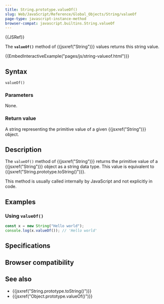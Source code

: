```yaml
---
title: String.prototype.valueOf()
slug: Web/JavaScript/Reference/Global_Objects/String/valueOf
page-type: javascript-instance-method
browser-compat: javascript.builtins.String.valueOf
---
```


{{JSRef}}

The **`valueOf()`** method of {{jsxref("String")}} values returns this string value.

{{EmbedInteractiveExample("pages/js/string-valueof.html")}}

## Syntax

```js-nolint
valueOf()
```

### Parameters

None.

### Return value

A string representing the primitive value of a given {{jsxref("String")}} object.

## Description

The `valueOf()` method of {{jsxref("String")}} returns the primitive value
of a {{jsxref("String")}} object as a string data type. This value is equivalent to
{{jsxref("String.prototype.toString()")}}.

This method is usually called internally by JavaScript and not explicitly in code.

## Examples

### Using `valueOf()`

```js
const x = new String("Hello world");
console.log(x.valueOf()); // 'Hello world'
```

## Specifications



## Browser compatibility



## See also

- {{jsxref("String.prototype.toString()")}}
- {{jsxref("Object.prototype.valueOf()")}}
